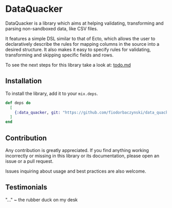# DataQuacker

DataQuacker is a library which aims at helping validating, transforming and parsing non-sandboxed data, like CSV files.

It features a simple DSL similar to that of Ecto, which allows the user to declaratively describe the rules for mapping columns in the source into a desired structure. It also makes it easy to specify rules for validating, transforming and skipping specific fields and rows.



To see the next steps for this library take a look at: [todo.md](./docs/todo.md)

## Installation

To install the library, add it to your `mix.deps`.

```elixir
def deps do
  [
    {:data_quacker, git: "https://github.com/fiodorbaczynski/data_quacker.git"}
  ]
end
```

## Contribution

Any contribution is greatly appreciated. If you find anything working incorrectly or missing in this library or its documentation, please open an issue or a pull request.

Issues inquiring about usage and best practices are also welcome.

## Testimonials

"..." ~ the rubber duck on my desk
